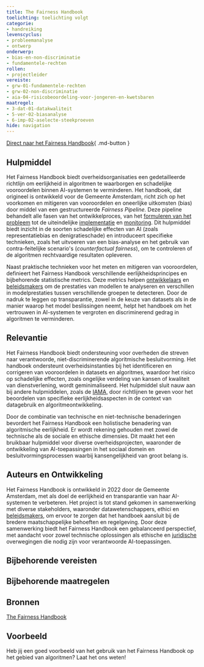 ```yaml
---
title: The Fairness Handbook
toelichting: toelichting volgt
categorie: 
- handreiking
levenscyclus:
- probleemanalyse
- ontwerp
onderwerp:
- bias-en-non-discriminatie
- fundamentele-rechten
rollen:
- projectleider
vereiste:
- grw-01-fundamentele-rechten
- grw-02-non-discriminatie
- aia-04-risicobeoordeling-voor-jongeren-en-kwetsbaren
maatregel:
- 3-dat-01-datakwaliteit
- 5-ver-02-biasanalyse
- 6-imp-02-aselecte-steekproeven
hide: navigation
---
```


<!-- tags -->

[Direct naar het Fairness Handbook](https://openresearch.amsterdam/en/page/87589/the-fairness-handbook){ .md-button }
## Hulpmiddel
Het Fairness Handbook biedt overheidsorganisaties een gedetailleerde richtlijn om eerlijkheid in algoritmen te waarborgen en schadelijke vooroordelen binnen AI-systemen te verminderen. Het handboek, dat origineel is ontwikkeld voor de Gemeente Amsterdam, richt zich op het voorkomen en mitigeren van vooroordelen en oneerlijke uitkomsten (bias) door middel van een gestructureerde _Fairness Pipeline_. Deze pipeline behandelt alle fasen van het ontwikkelproces, van het [formuleren van het probleem](../levenscyclus/probleemanalyse.md) tot de uiteindelijke [implementatie](../levenscyclus/implementatie.md) en [monitoring](../levenscyclus/monitoring-en-beheer.md). Dit hulpmiddel biedt inzicht in de soorten schadelijke effecten van AI (zoals representatiebias en denigratieschade) en introduceert specifieke technieken, zoals het uitvoeren van een bias-analyse en het gebruik van contra-feitelijke scenario's (_counterfactual fairness_), om te controleren of de algoritmen rechtvaardige resultaten opleveren.

Naast praktische technieken voor het meten en mitigeren van vooroordelen, definieert het Fairness Handbook verschillende eerlijkheidsprincipes en bijbehorende statistische metrics. Deze metrics helpen [ontwikkelaars](../rollen/ontwikkelaar.md) en [beleidsmakers](../rollen/beleid-en-advies.md) om de prestaties van modellen te analyseren en verschillen in modelprestaties tussen verschillende groepen te detecteren. Door de nadruk te leggen op transparantie, zowel in de keuze van datasets als in de manier waarop het model beslissingen neemt, helpt het handboek om het vertrouwen in AI-systemen te vergroten en discriminerend gedrag in algoritmen te verminderen.

## Relevantie
Het Fairness Handbook biedt ondersteuning voor overheden die streven naar verantwoorde, niet-discriminerende algoritmische besluitvorming. Het handboek ondersteunt overheidsinstanties bij het identificeren en corrigeren van vooroordelen in datasets en algoritmes, waardoor het risico op schadelijke effecten, zoals ongelijke verdeling van kansen of kwaliteit van dienstverlening, wordt geminimaliseerd. Het hulpmiddel sluit nauw aan bij andere hulpmiddelen, zoals de [IAMA](IAMA.md), door richtlijnen te geven voor het beoordelen van specifieke eerlijkheidsaspecten in de context van datagebruik en algoritmeontwikkeling.

Door de combinatie van technische en niet-technische benaderingen bevordert het Fairness Handbook een holistische benadering van algoritmische eerlijkheid. Er wordt rekening gehouden met zowel de technische als de sociale en ethische dimensies. Dit maakt het een bruikbaar hulpmiddel voor diverse overheidsprojecten, waaronder de ontwikkeling van AI-toepassingen in het sociaal domein en besluitvormingsprocessen waarbij kansengelijkheid van groot belang is.

## Auteurs en Ontwikkeling
Het Fairness Handbook is ontwikkeld in 2022 door de Gemeente Amsterdam, met als doel de eerlijkheid en transparantie van haar AI-systemen te verbeteren. Het project is tot stand gekomen in samenwerking met diverse stakeholders, waaronder datawetenschappers, ethici en [beleidsmakers](../rollen/beleid-en-advies.md), om ervoor te zorgen dat het handboek aansluit bij de bredere maatschappelijke behoeften en regelgeving. Door deze samenwerking biedt het Fairness Handbook een gebalanceerd perspectief, met aandacht voor zowel technische oplossingen als ethische en [juridische](../rollen/jurist.md) overwegingen die nodig zijn voor verantwoorde AI-toepassingen.

## Bijbehorende vereisten

<!-- list_vereisten_on_maatregelen_page -->

## Bijbehorende maatregelen

<!-- list_maatregelen_on_hulpmiddelen_page -->


## Bronnen
[The Fairness Handbook](https://openresearch.amsterdam/en/page/87589/the-fairness-handbook)

## Voorbeeld

Heb jij een goed voorbeeld van het gebruik van het Fairness Handbook op het gebied van algoritmen? Laat het ons weten!